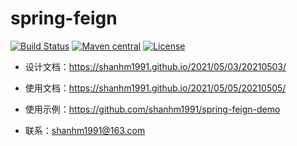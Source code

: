 spring-feign
======================
[![Build Status](https://github.com/alibaba/easyexcel/actions/workflows/ci.yml/badge.svg?branch=master)](https://github.com/shanhm1991/spring-feign/issues)
[![Maven central](https://img.shields.io/badge/maven%20central-2.7.0-success)](https://search.maven.org/artifact/io.github.shanhm1991/spring-feign/2.7.0/jar)
[![License](http://img.shields.io/:license-apache-brightgreen.svg)](http://www.apache.org/licenses/LICENSE-2.0.html)

- 设计文档：https://shanhm1991.github.io/2021/05/03/20210503/

- 使用文档：https://shanhm1991.github.io/2021/05/05/20210505/

- 使用示例：https://github.com/shanhm1991/spring-feign-demo

- 联系：shanhm1991@163.com
